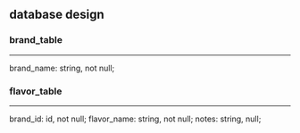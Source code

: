 ## database design

### brand_table
----
brand_name: string, not null;

### flavor_table
----
brand_id: id, not null;
flavor_name: string, not null;
notes: string, null;